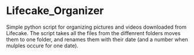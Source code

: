 # Lifecake_Organizer
Simple python script for organizing pictures and videos downloaded from Lifecake. The script takes all the files from the diffenrent folders moves them to one folder, and renames them with their date (and a number when mulples occure for one date).
